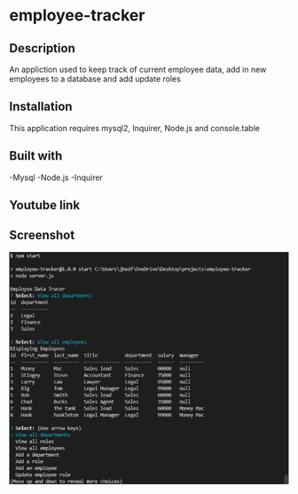 # employee-tracker

## Description 
An appliction used to keep track of current employee data, add in new employees to a database and add update roles

## Installation
This application requires mysql2, Inquirer, Node.js and console.table

## Built with 
-Mysql
-Node.js
-Inquirer 

## Youtube link

## Screenshot
![alt text](assets/images/SQL-TRACKER.PNG)
